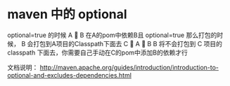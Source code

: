 
# maven 中的 optional 
optional=true 的时候
A  B   在A的pom中依赖B且 optional=true 那么打包的时候， B 会打包到A项目的Classpath下面去
C  A  B  B 将不会打包到 C 项目的 classpath 下面去，你需要自己手动在C的pom中添加B的依赖才行

文档说明： http://maven.apache.org/guides/introduction/introduction-to-optional-and-excludes-dependencies.html
